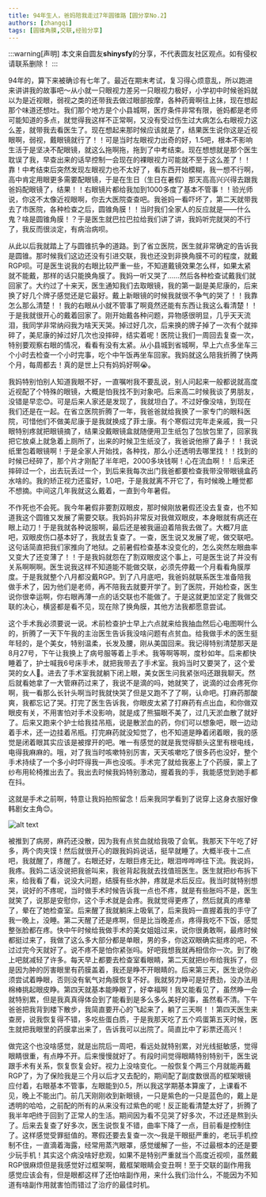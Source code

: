 ```yaml
---
title: 94年生人，爸妈陪我走过7年圆锥路【圆分享No.2】
authors: [zhangqi]
tags: [圆锥角膜,交联,经验分享]
---
```


:::warning[声明]
本文来自圆友**shinysfy**的分享，不代表圆友社区观点。如有侵权请联系删除！
:::

94年的，算下来被确诊有七年了。最近在期末考试，复习得心烦意乱，所以跑进来讲讲我的故事吧～从小就一只眼视力差另一只眼视力极好，小学初中时候爸妈就以为是近视眼，弱视之类的还带我去做过眼部按摩，各种药膏啊往上抹，现在想起那个味道还想吐。我们那个地方是个小县城啊，医疗条件非常有限，爸妈都是老师可能知道的多点，就觉得我这样不正常啊，又没有受过伤生过大病怎么右眼视力这么差，就带我去看医生了。现在想起来那时候应该就是了，结果医生说你这是近视眼啊，弱视，戴眼镜就行了！！可是当时左眼视力出奇的好，1.5吧，根本不影响生活于是坚决不配眼镜，就这么拖啊拖，拖到了中考结束。现在想想就是那个医生耽误了我，早查出来的话早控制一会现在的裸眼视力可能就不至于这么差了！！靠！中考结束后突然发现左眼视力也不太好了，看东西开始模糊，我一想不行啊，高中肯定用眼更多需要配眼镜，于是在生日（生日在暑假）那天高高兴兴得去跟我爸妈配眼镜了，结果！！右眼镜片都给我加到1000多度了基本不管事！！验光师说，你这不太像近视眼啊，你去大医院查查吧。我爸妈一看吓坏了，第二天就带我去了市医院，各种检查之后，圆锥角膜！！当时我们全家人的反应就是——什么鬼？啥是圆锥角膜！？于是医生就巴拉巴拉给我们讲了讲，我妈听完就哭的不行了，我反而很淡定，有病治病呗。

从此以后我就踏上了与圆锥抗争的道路。到了省立医院，医生就非常确定的告诉我是圆锥。那时候我们这边还没有引进交联，我也还没到非换角膜不可的程度，就戴RGP呗。可是医生说我的右眼比较严重一些，不知道戴镜效果怎么样，如果太紧就不能戴，那样的话只能换角膜了。我妈一听又哭了……然后各种检查试戴我们就回家了。大约过了十来天，医生通知我们去取眼镜，我的第一副是美尼康的，后来换了好几个牌子感觉还是它最好。戴上新眼镜的时候我就很不争气的哭了！！我靠怎么那么清楚！！我的右眼从小就不管事了啊竟然还能有东西让我这么看清楚！！于是我就很开心的戴着回家了。刚开始戴各种问题，异物感很明显，几乎天天流泪，我同学非常纳闷我为啥天天哭。掉过好几次，后来换的牌子掉了一次有个就摔碎了，美尼康的掉过好几次也没摔碎，结实着呢！医院让我们一周回去复查一次，特别要观察右眼的情况，看看有没有太紧。从小县城到省城啊，早上六点多坐车三个小时去检查一个小时完事，吃个中午饭再坐车回家。我妈就这么陪我折腾了快两个月，每周都去！真的是世上只有妈妈好啊😭。

我妈特别怕别人知道我眼不好，一直嘱咐我不要乱说，别人问起来一般都说就高度近视配了个特殊的眼镜，大概是怕我找不到对象吧。后来高二时候我谈了男朋友，没错是早恋😊。可是后来人家还是发现了，我就坦白了。不过好像没啥，到现在我们还是在一起。在省立医院折腾了一年，我爸爸就给我换了一家专门的眼科医院，可惜他们不做美尼康于是我就换成了菲士康。有个寒假过完年走亲戚，我一只眼特别疼就把眼镜摘了，结果没戴眼镜盒就随便用卫生纸包了包放包里了，回家我把它放桌上就急着上厕所了，出来的时候卫生纸没了，我爸说他擦了鼻子！！我说纸里包着眼镜啊！于是全家人开始找，各种找，那么小还透明去哪里找！！找到的时候已经碎了，那个片才刚配了半年吧，2000多块钱啊！心在流血啊！！后来还摔碎过一个，出去玩丢过一个，到后来我每次出门我爸都要检查我带没带眼镜盒药水啥的。我的矫正视力还蛮好，1.0吧，于是我就离不开它了，有时候晚上睡觉都不想摘。中间这几年我就这么戴着，一直到今年暑假。

不作死也不会死。我今年暑假非要割双眼皮，那时候刚放暑假还没去复查，也不知道我这个圆锥又发展了需要交联。我妈妈非常反对我做双眼皮，本身眼就有病还在眼上动刀！于是我就各种说服啊，最后还是被我逼迫着陪我去做了。大概7月底吧，双眼皮伤口基本好了，我就去复查了。一查，医生说又发展了呢，做交联吧。这句话简直把我们家推向了地狱。之前暑假检查基本没变化的，怎么突然左眼曲率又变大了还变薄了！！于是我妈就怨在了割双眼皮这个事上，可是医生说了并没有关系啊啊啊。医生说我这样不知道能不能做交联，必须先停戴一个月看看角膜厚度。于是我就整个八月都没戴RGP。到了八月底吧，我爸妈就联系医生准备陪我做手术了，因为他们是老师，再不陪我去就要开学了。到了医院，开始检查，医生说你很幸运啊，你右眼再薄一点的话交联也不能做了。于是这就更加坚定了我做交联的决心，横竖都是看不见，现在除了换角膜，其他方法我都愿意尝试。

这个手术我必须要说一说。术前检查护士早上六点就来给我抽血然后心电图啊什么的，折腾了一天下午我的主治医生告诉我没啥问题有点贫血。给我做手术的医生挺年轻的，是个美女，特别温柔，长发及腰，刚从美国回来。我记得特别清楚那天是8月27号，下午让我换上了病号服等着上手术。我等啊等啊，度秒如年。后来都快睡着了，护士喊我6号床手术，就把我带去了手术室。我妈当时又要哭了，这个爱哭的女人👩。进去了手术室我就躺下闭上眼，美女医生问我紧张吗还跟我聊天。然后就看她拿了一大管麻药过来了，我说不是滴的吗，她就笑了，说滴的过会疼死你啊，我一看那么长针头啊当时我就快哭了但是又跑不了了啊，认命吧。打麻药那酸爽，我都忘记了哭。打完了医生告诉我，你眼皮太紧了打麻药有点出血，和你做双眼皮有关，不用害怕对手术没影响，就是成了熊猫眼不美了，过几天淤血散了就好了。后来又跑来个护士给我挂吊瓶，说是散淤血的药，你们可以想象吧，眼一边动着手术，还一边挂着吊瓶。打完麻药就没知觉了，也不知道是睁着闭着眼，我的感觉是闭着眼其实应该是被撑开的吧。唯一有感觉的就是我觉得额头这里有根电线，电得我麻麻的。哦，对了我当时咳嗽特别厉害，天天咳嗽吃了很多药也没好，整个手术持续了一个多小时吓得我一声也没咳。手术完了就给我塞上了个药膜，蒙上了纱布用轮椅推出去了。我出去时候我妈特别激动，握着我的手，我能感觉到她手都在抖。

这就是手术之前啊，特意让我妈拍照留念！后来我同学看到了说穿上这身衣服好像韩剧女主角😊。

![alt text](/patient-story/assets/2018-09-27-94年生人，爸妈陪我走过7年圆锥路【圆分享No.2】.png)

被推到了病房，麻药还没散，因为我有点贫血就给我吸了会氧。我那天下午吃了好多，两个肉夹馍！然后就很开心的跟我妈妈说话，挺早就睡了。大概半夜十二点吧，我就醒了，疼醒了。右眼还好，左眼巨疼无比，眼泪哗哗哗往下流。我说妈，我疼。我妈二话没说把我爸叫来，我爸背起我就去找值班医生。医生就把纱布拆下来，给我看了看，说没大问题，结膜有些水肿，疼就是术后反应。我当时就特别想哭，说好的不疼呢，当时做手术时候告诉我一点也不疼，就是有些胀吗不是，医生就笑了，说那是安慰你，这个手术就是会疼。我就觉得更疼了，然后就真的疼晕了，晕在了她检查室。后来醒了我就躺床上吸氧了，后来我妈一直握着我的手守了我一晚上，没睡。第二天醒了还是疼啊，但是比当晚差点，疼得我吃不下饭，感觉整张脸都在疼。快中午时候给我做手术的美女姐姐过来，说你很勇敢啊，最疼时候都挺过来了，我做了这么多大部分都是单眼，男的多，你这双眼确实挺疼的吧，不过过完今天就好了。说不疼不是怕你紧张吗。好吧我想我就再相信你一次。到了晚上吧就减轻了许多。每天早上都要去检查室看眼睛，第二天就把纱布给我拆了，但是因为肿的厉害眼里有药膜盖着，我还是睁不开眼睛的。后来第三天，医生说你必须尝试着睁眼，否则没有氧气对角膜恢复不好。我就努力睁可是好费劲，没办法用棉棒挑起眼皮睁。第四天就基本能睁眼了，好幸福啊！我又能看见了，虽然睁一会就特别累，但是我真真得体会到了能看到是多么多么美好的事，虽然看不清。下午爸爸把我背到楼下散步，我简直要开心的飞起来了，躺了三天啊！！第四天医生来查房，说我恢复得不错，多吃些蛋白质，于是我那天吃了五个鸡蛋第五天时候，医生就把我眼里的药膜拿出来了，告诉我可以出院了。简直比中了彩票还高兴！

做完这个也没啥感觉，就是出院后一周吧，看远处就特别累，对光线挺敏感，觉得眼睛很重，有点睁不开。后来慢慢就好了。有段时间觉得眼睛特别特别干，医生说跟手术有关系，恢复恢复会好。视力上没啥变化。一般恢复个两三个月就能再戴RGP了，为了保险我是三个月以后才又去配的，期间配了副度数很高的框架眼镜应付着，右眼基本不管事，左眼能到0.5，所以我这学期基本算废了，上课看不见，晚上不能出门。前几天刚刚收到新眼镜，一只是紫色的一只是蓝色的，戴上是透明的哈哈，之前配的所有的从来没有过紫色的呢！反正能看清楚太好了，折腾了我半年吧终于回到了正常人的生活。期间因为看不见哭了好多次，不过还是熬到头了。后来去复查了好多次，医生说恢复不错，曲率下降了一点，目前看是控制住了。这样感觉受罪挺值的。寒假还要去复查一次～我是干眼挺严重的，老玩手机控制不住，一直滴着海露，经常用蒸汽眼罩，感觉缓解了一些，不过最根本的还是要少玩手机！其实这个病没啥好悲观，如果不是特别严重就当个高度近视呗，虽然戴RGP很麻烦但是我感觉好过框架啊，戴框架眼睛会变丑啊！至于交联的副作用我感觉应该会有，但是眼都这样了还怕啥副作用，来什么我们治什么，不能因为不知道有啥副作用就害怕而错过了治疗的最佳时机。
